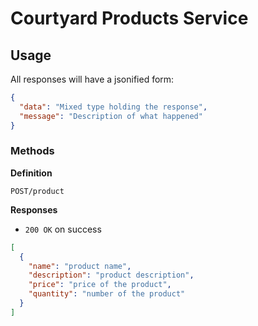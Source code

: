 # Courtyard Products Service

## Usage

All responses will have a jsonified form:

```json
{
  "data": "Mixed type holding the response",
  "message": "Description of what happened"
}
```

### Methods

**Definition**

`POST/product`

**Responses**

- `200 OK` on success

```json
[
  {
    "name": "product name",
    "description": "product description",
    "price": "price of the product",
    "quantity": "number of the product"
  } 
]
```
